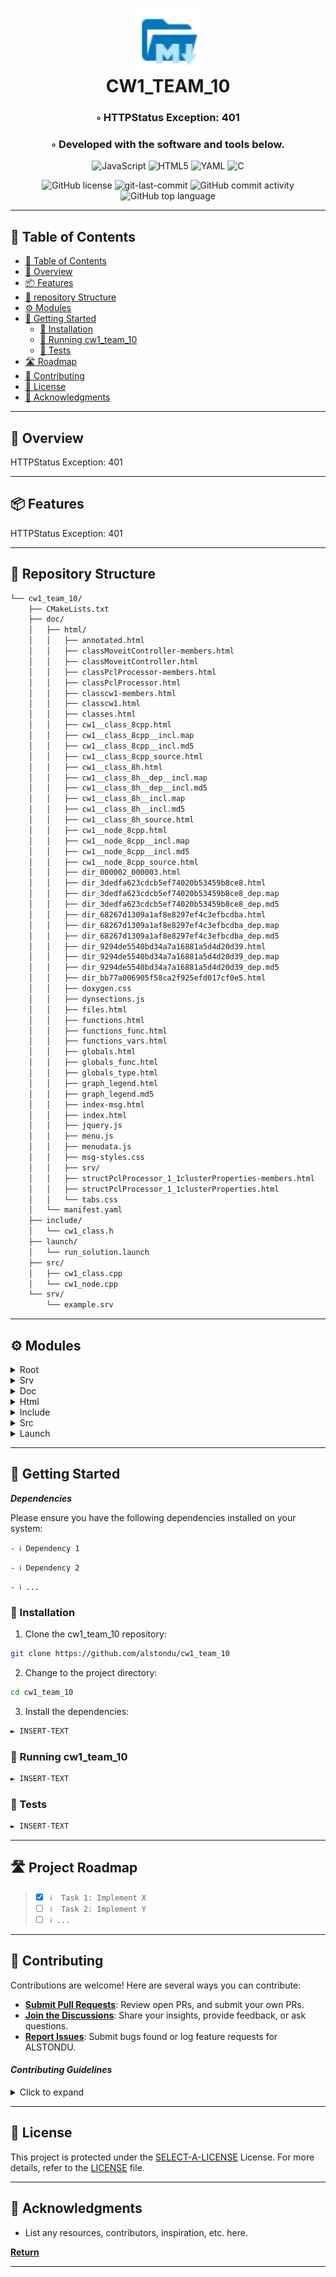 <div align="center">
<h1 align="center">
<img src="https://raw.githubusercontent.com/PKief/vscode-material-icon-theme/ec559a9f6bfd399b82bb44393651661b08aaf7ba/icons/folder-markdown-open.svg" width="100" />
<br>CW1_TEAM_10</h1>
<h3>◦ HTTPStatus Exception: 401</h3>
<h3>◦ Developed with the software and tools below.</h3>

<p align="center">
<img src="https://img.shields.io/badge/JavaScript-F7DF1E.svg?style=flat-square&logo=JavaScript&logoColor=black" alt="JavaScript" />
<img src="https://img.shields.io/badge/HTML5-E34F26.svg?style=flat-square&logo=HTML5&logoColor=white" alt="HTML5" />
<img src="https://img.shields.io/badge/YAML-CB171E.svg?style=flat-square&logo=YAML&logoColor=white" alt="YAML" />
<img src="https://img.shields.io/badge/C-A8B9CC.svg?style=flat-square&logo=C&logoColor=black" alt="C" />
</p>
<img src="https://img.shields.io/github/license/alstondu/cw1_team_10?style=flat-square&color=5D6D7E" alt="GitHub license" />
<img src="https://img.shields.io/github/last-commit/alstondu/cw1_team_10?style=flat-square&color=5D6D7E" alt="git-last-commit" />
<img src="https://img.shields.io/github/commit-activity/m/alstondu/cw1_team_10?style=flat-square&color=5D6D7E" alt="GitHub commit activity" />
<img src="https://img.shields.io/github/languages/top/alstondu/cw1_team_10?style=flat-square&color=5D6D7E" alt="GitHub top language" />
</div>

---

## 📖 Table of Contents
- [📖 Table of Contents](#-table-of-contents)
- [📍 Overview](#-overview)
- [📦 Features](#-features)
- [📂 repository Structure](#-repository-structure)
- [⚙️ Modules](#modules)
- [🚀 Getting Started](#-getting-started)
    - [🔧 Installation](#-installation)
    - [🤖 Running cw1_team_10](#-running-cw1_team_10)
    - [🧪 Tests](#-tests)
- [🛣 Roadmap](#-roadmap)
- [🤝 Contributing](#-contributing)
- [📄 License](#-license)
- [👏 Acknowledgments](#-acknowledgments)

---


## 📍 Overview

HTTPStatus Exception: 401

---

## 📦 Features

HTTPStatus Exception: 401

---


## 📂 Repository Structure

```sh
└── cw1_team_10/
    ├── CMakeLists.txt
    ├── doc/
    │   ├── html/
    │   │   ├── annotated.html
    │   │   ├── classMoveitController-members.html
    │   │   ├── classMoveitController.html
    │   │   ├── classPclProcessor-members.html
    │   │   ├── classPclProcessor.html
    │   │   ├── classcw1-members.html
    │   │   ├── classcw1.html
    │   │   ├── classes.html
    │   │   ├── cw1__class_8cpp.html
    │   │   ├── cw1__class_8cpp__incl.map
    │   │   ├── cw1__class_8cpp__incl.md5
    │   │   ├── cw1__class_8cpp_source.html
    │   │   ├── cw1__class_8h.html
    │   │   ├── cw1__class_8h__dep__incl.map
    │   │   ├── cw1__class_8h__dep__incl.md5
    │   │   ├── cw1__class_8h__incl.map
    │   │   ├── cw1__class_8h__incl.md5
    │   │   ├── cw1__class_8h_source.html
    │   │   ├── cw1__node_8cpp.html
    │   │   ├── cw1__node_8cpp__incl.map
    │   │   ├── cw1__node_8cpp__incl.md5
    │   │   ├── cw1__node_8cpp_source.html
    │   │   ├── dir_000002_000003.html
    │   │   ├── dir_3dedfa623cdcb5ef74020b53459b8ce8.html
    │   │   ├── dir_3dedfa623cdcb5ef74020b53459b8ce8_dep.map
    │   │   ├── dir_3dedfa623cdcb5ef74020b53459b8ce8_dep.md5
    │   │   ├── dir_68267d1309a1af8e8297ef4c3efbcdba.html
    │   │   ├── dir_68267d1309a1af8e8297ef4c3efbcdba_dep.map
    │   │   ├── dir_68267d1309a1af8e8297ef4c3efbcdba_dep.md5
    │   │   ├── dir_9294de5540bd34a7a16881a5d4d20d39.html
    │   │   ├── dir_9294de5540bd34a7a16881a5d4d20d39_dep.map
    │   │   ├── dir_9294de5540bd34a7a16881a5d4d20d39_dep.md5
    │   │   ├── dir_bb77a006905f58ca2f925efd017cf0e5.html
    │   │   ├── doxygen.css
    │   │   ├── dynsections.js
    │   │   ├── files.html
    │   │   ├── functions.html
    │   │   ├── functions_func.html
    │   │   ├── functions_vars.html
    │   │   ├── globals.html
    │   │   ├── globals_func.html
    │   │   ├── globals_type.html
    │   │   ├── graph_legend.html
    │   │   ├── graph_legend.md5
    │   │   ├── index-msg.html
    │   │   ├── index.html
    │   │   ├── jquery.js
    │   │   ├── menu.js
    │   │   ├── menudata.js
    │   │   ├── msg-styles.css
    │   │   ├── srv/
    │   │   ├── structPclProcessor_1_1clusterProperties-members.html
    │   │   ├── structPclProcessor_1_1clusterProperties.html
    │   │   └── tabs.css
    │   └── manifest.yaml
    ├── include/
    │   └── cw1_class.h
    ├── launch/
    │   └── run_solution.launch
    ├── src/
    │   ├── cw1_class.cpp
    │   └── cw1_node.cpp
    └── srv/
        └── example.srv

```

---


## ⚙️ Modules

<details closed><summary>Root</summary>

| File                                                                               | Summary                   |
| ---                                                                                | ---                       |
| [CMakeLists.txt](https://github.com/alstondu/cw1_team_10/blob/main/CMakeLists.txt) | HTTPStatus Exception: 401 |

</details>

<details closed><summary>Srv</summary>

| File                                                                                        | Summary                   |
| ---                                                                                         | ---                       |
| [example.srv](https://github.com/alstondu/cw1_team_10/blob/main/srv/example.srv)            | HTTPStatus Exception: 401 |
| [example.html](https://github.com/alstondu/cw1_team_10/blob/main/doc/html/srv/example.html) | HTTPStatus Exception: 401 |

</details>

<details closed><summary>Doc</summary>

| File                                                                                 | Summary                   |
| ---                                                                                  | ---                       |
| [manifest.yaml](https://github.com/alstondu/cw1_team_10/blob/main/doc/manifest.yaml) | HTTPStatus Exception: 401 |

</details>

<details closed><summary>Html</summary>

| File                                                                                                                                                                    | Summary                   |
| ---                                                                                                                                                                     | ---                       |
| [dir_68267d1309a1af8e8297ef4c3efbcdba_dep.md5](https://github.com/alstondu/cw1_team_10/blob/main/doc/html/dir_68267d1309a1af8e8297ef4c3efbcdba_dep.md5)                 | HTTPStatus Exception: 401 |
| [dir_000002_000003.html](https://github.com/alstondu/cw1_team_10/blob/main/doc/html/dir_000002_000003.html)                                                             | HTTPStatus Exception: 401 |
| [dir_bb77a006905f58ca2f925efd017cf0e5.html](https://github.com/alstondu/cw1_team_10/blob/main/doc/html/dir_bb77a006905f58ca2f925efd017cf0e5.html)                       | HTTPStatus Exception: 401 |
| [index.html](https://github.com/alstondu/cw1_team_10/blob/main/doc/html/index.html)                                                                                     | HTTPStatus Exception: 401 |
| [cw1__class_8h.html](https://github.com/alstondu/cw1_team_10/blob/main/doc/html/cw1__class_8h.html)                                                                     | HTTPStatus Exception: 401 |
| [tabs.css](https://github.com/alstondu/cw1_team_10/blob/main/doc/html/tabs.css)                                                                                         | HTTPStatus Exception: 401 |
| [dir_3dedfa623cdcb5ef74020b53459b8ce8.html](https://github.com/alstondu/cw1_team_10/blob/main/doc/html/dir_3dedfa623cdcb5ef74020b53459b8ce8.html)                       | HTTPStatus Exception: 401 |
| [cw1__node_8cpp.html](https://github.com/alstondu/cw1_team_10/blob/main/doc/html/cw1__node_8cpp.html)                                                                   | HTTPStatus Exception: 401 |
| [cw1__class_8h_source.html](https://github.com/alstondu/cw1_team_10/blob/main/doc/html/cw1__class_8h_source.html)                                                       | HTTPStatus Exception: 401 |
| [cw1__class_8cpp__incl.map](https://github.com/alstondu/cw1_team_10/blob/main/doc/html/cw1__class_8cpp__incl.map)                                                       | HTTPStatus Exception: 401 |
| [globals_func.html](https://github.com/alstondu/cw1_team_10/blob/main/doc/html/globals_func.html)                                                                       | HTTPStatus Exception: 401 |
| [classMoveitController.html](https://github.com/alstondu/cw1_team_10/blob/main/doc/html/classMoveitController.html)                                                     | HTTPStatus Exception: 401 |
| [cw1__class_8h__incl.md5](https://github.com/alstondu/cw1_team_10/blob/main/doc/html/cw1__class_8h__incl.md5)                                                           | HTTPStatus Exception: 401 |
| [files.html](https://github.com/alstondu/cw1_team_10/blob/main/doc/html/files.html)                                                                                     | HTTPStatus Exception: 401 |
| [dir_68267d1309a1af8e8297ef4c3efbcdba_dep.map](https://github.com/alstondu/cw1_team_10/blob/main/doc/html/dir_68267d1309a1af8e8297ef4c3efbcdba_dep.map)                 | HTTPStatus Exception: 401 |
| [cw1__class_8h__dep__incl.md5](https://github.com/alstondu/cw1_team_10/blob/main/doc/html/cw1__class_8h__dep__incl.md5)                                                 | HTTPStatus Exception: 401 |
| [graph_legend.md5](https://github.com/alstondu/cw1_team_10/blob/main/doc/html/graph_legend.md5)                                                                         | HTTPStatus Exception: 401 |
| [annotated.html](https://github.com/alstondu/cw1_team_10/blob/main/doc/html/annotated.html)                                                                             | HTTPStatus Exception: 401 |
| [graph_legend.html](https://github.com/alstondu/cw1_team_10/blob/main/doc/html/graph_legend.html)                                                                       | HTTPStatus Exception: 401 |
| [classMoveitController-members.html](https://github.com/alstondu/cw1_team_10/blob/main/doc/html/classMoveitController-members.html)                                     | HTTPStatus Exception: 401 |
| [cw1__node_8cpp_source.html](https://github.com/alstondu/cw1_team_10/blob/main/doc/html/cw1__node_8cpp_source.html)                                                     | HTTPStatus Exception: 401 |
| [classPclProcessor.html](https://github.com/alstondu/cw1_team_10/blob/main/doc/html/classPclProcessor.html)                                                             | HTTPStatus Exception: 401 |
| [menudata.js](https://github.com/alstondu/cw1_team_10/blob/main/doc/html/menudata.js)                                                                                   | HTTPStatus Exception: 401 |
| [globals_type.html](https://github.com/alstondu/cw1_team_10/blob/main/doc/html/globals_type.html)                                                                       | HTTPStatus Exception: 401 |
| [cw1__class_8h__incl.map](https://github.com/alstondu/cw1_team_10/blob/main/doc/html/cw1__class_8h__incl.map)                                                           | HTTPStatus Exception: 401 |
| [msg-styles.css](https://github.com/alstondu/cw1_team_10/blob/main/doc/html/msg-styles.css)                                                                             | HTTPStatus Exception: 401 |
| [globals.html](https://github.com/alstondu/cw1_team_10/blob/main/doc/html/globals.html)                                                                                 | HTTPStatus Exception: 401 |
| [cw1__node_8cpp__incl.md5](https://github.com/alstondu/cw1_team_10/blob/main/doc/html/cw1__node_8cpp__incl.md5)                                                         | HTTPStatus Exception: 401 |
| [dir_9294de5540bd34a7a16881a5d4d20d39_dep.map](https://github.com/alstondu/cw1_team_10/blob/main/doc/html/dir_9294de5540bd34a7a16881a5d4d20d39_dep.map)                 | HTTPStatus Exception: 401 |
| [classes.html](https://github.com/alstondu/cw1_team_10/blob/main/doc/html/classes.html)                                                                                 | HTTPStatus Exception: 401 |
| [functions_vars.html](https://github.com/alstondu/cw1_team_10/blob/main/doc/html/functions_vars.html)                                                                   | HTTPStatus Exception: 401 |
| [functions_func.html](https://github.com/alstondu/cw1_team_10/blob/main/doc/html/functions_func.html)                                                                   | HTTPStatus Exception: 401 |
| [dir_3dedfa623cdcb5ef74020b53459b8ce8_dep.md5](https://github.com/alstondu/cw1_team_10/blob/main/doc/html/dir_3dedfa623cdcb5ef74020b53459b8ce8_dep.md5)                 | HTTPStatus Exception: 401 |
| [index-msg.html](https://github.com/alstondu/cw1_team_10/blob/main/doc/html/index-msg.html)                                                                             | HTTPStatus Exception: 401 |
| [cw1__class_8cpp.html](https://github.com/alstondu/cw1_team_10/blob/main/doc/html/cw1__class_8cpp.html)                                                                 | HTTPStatus Exception: 401 |
| [functions.html](https://github.com/alstondu/cw1_team_10/blob/main/doc/html/functions.html)                                                                             | HTTPStatus Exception: 401 |
| [doxygen.css](https://github.com/alstondu/cw1_team_10/blob/main/doc/html/doxygen.css)                                                                                   | HTTPStatus Exception: 401 |
| [classcw1.html](https://github.com/alstondu/cw1_team_10/blob/main/doc/html/classcw1.html)                                                                               | HTTPStatus Exception: 401 |
| [structPclProcessor_1_1clusterProperties.html](https://github.com/alstondu/cw1_team_10/blob/main/doc/html/structPclProcessor_1_1clusterProperties.html)                 | HTTPStatus Exception: 401 |
| [dir_9294de5540bd34a7a16881a5d4d20d39_dep.md5](https://github.com/alstondu/cw1_team_10/blob/main/doc/html/dir_9294de5540bd34a7a16881a5d4d20d39_dep.md5)                 | HTTPStatus Exception: 401 |
| [cw1__class_8cpp_source.html](https://github.com/alstondu/cw1_team_10/blob/main/doc/html/cw1__class_8cpp_source.html)                                                   | HTTPStatus Exception: 401 |
| [dir_9294de5540bd34a7a16881a5d4d20d39.html](https://github.com/alstondu/cw1_team_10/blob/main/doc/html/dir_9294de5540bd34a7a16881a5d4d20d39.html)                       | HTTPStatus Exception: 401 |
| [dir_3dedfa623cdcb5ef74020b53459b8ce8_dep.map](https://github.com/alstondu/cw1_team_10/blob/main/doc/html/dir_3dedfa623cdcb5ef74020b53459b8ce8_dep.map)                 | HTTPStatus Exception: 401 |
| [structPclProcessor_1_1clusterProperties-members.html](https://github.com/alstondu/cw1_team_10/blob/main/doc/html/structPclProcessor_1_1clusterProperties-members.html) | HTTPStatus Exception: 401 |
| [cw1__class_8cpp__incl.md5](https://github.com/alstondu/cw1_team_10/blob/main/doc/html/cw1__class_8cpp__incl.md5)                                                       | HTTPStatus Exception: 401 |
| [menu.js](https://github.com/alstondu/cw1_team_10/blob/main/doc/html/menu.js)                                                                                           | HTTPStatus Exception: 401 |
| [classcw1-members.html](https://github.com/alstondu/cw1_team_10/blob/main/doc/html/classcw1-members.html)                                                               | HTTPStatus Exception: 401 |
| [cw1__class_8h__dep__incl.map](https://github.com/alstondu/cw1_team_10/blob/main/doc/html/cw1__class_8h__dep__incl.map)                                                 | HTTPStatus Exception: 401 |
| [dynsections.js](https://github.com/alstondu/cw1_team_10/blob/main/doc/html/dynsections.js)                                                                             | HTTPStatus Exception: 401 |
| [cw1__node_8cpp__incl.map](https://github.com/alstondu/cw1_team_10/blob/main/doc/html/cw1__node_8cpp__incl.map)                                                         | HTTPStatus Exception: 401 |
| [jquery.js](https://github.com/alstondu/cw1_team_10/blob/main/doc/html/jquery.js)                                                                                       | HTTPStatus Exception: 401 |
| [classPclProcessor-members.html](https://github.com/alstondu/cw1_team_10/blob/main/doc/html/classPclProcessor-members.html)                                             | HTTPStatus Exception: 401 |
| [dir_68267d1309a1af8e8297ef4c3efbcdba.html](https://github.com/alstondu/cw1_team_10/blob/main/doc/html/dir_68267d1309a1af8e8297ef4c3efbcdba.html)                       | HTTPStatus Exception: 401 |

</details>

<details closed><summary>Include</summary>

| File                                                                                 | Summary                   |
| ---                                                                                  | ---                       |
| [cw1_class.h](https://github.com/alstondu/cw1_team_10/blob/main/include/cw1_class.h) | HTTPStatus Exception: 401 |

</details>

<details closed><summary>Src</summary>

| File                                                                                 | Summary                   |
| ---                                                                                  | ---                       |
| [cw1_node.cpp](https://github.com/alstondu/cw1_team_10/blob/main/src/cw1_node.cpp)   | HTTPStatus Exception: 401 |
| [cw1_class.cpp](https://github.com/alstondu/cw1_team_10/blob/main/src/cw1_class.cpp) | HTTPStatus Exception: 401 |

</details>

<details closed><summary>Launch</summary>

| File                                                                                                | Summary                   |
| ---                                                                                                 | ---                       |
| [run_solution.launch](https://github.com/alstondu/cw1_team_10/blob/main/launch/run_solution.launch) | HTTPStatus Exception: 401 |

</details>

---

## 🚀 Getting Started

***Dependencies***

Please ensure you have the following dependencies installed on your system:

`- ℹ️ Dependency 1`

`- ℹ️ Dependency 2`

`- ℹ️ ...`

### 🔧 Installation

1. Clone the cw1_team_10 repository:
```sh
git clone https://github.com/alstondu/cw1_team_10
```

2. Change to the project directory:
```sh
cd cw1_team_10
```

3. Install the dependencies:
```sh
► INSERT-TEXT
```

### 🤖 Running cw1_team_10

```sh
► INSERT-TEXT
```

### 🧪 Tests
```sh
► INSERT-TEXT
```

---


## 🛣 Project Roadmap

> - [X] `ℹ️  Task 1: Implement X`
> - [ ] `ℹ️  Task 2: Implement Y`
> - [ ] `ℹ️ ...`


---

## 🤝 Contributing

Contributions are welcome! Here are several ways you can contribute:

- **[Submit Pull Requests](https://github.com/alstondu/cw1_team_10/blob/main/CONTRIBUTING.md)**: Review open PRs, and submit your own PRs.
- **[Join the Discussions](https://github.com/alstondu/cw1_team_10/discussions)**: Share your insights, provide feedback, or ask questions.
- **[Report Issues](https://github.com/alstondu/cw1_team_10/issues)**: Submit bugs found or log feature requests for ALSTONDU.

#### *Contributing Guidelines*

<details closed>
<summary>Click to expand</summary>

1. **Fork the Repository**: Start by forking the project repository to your GitHub account.
2. **Clone Locally**: Clone the forked repository to your local machine using a Git client.
   ```sh
   git clone <your-forked-repo-url>
   ```
3. **Create a New Branch**: Always work on a new branch, giving it a descriptive name.
   ```sh
   git checkout -b new-feature-x
   ```
4. **Make Your Changes**: Develop and test your changes locally.
5. **Commit Your Changes**: Commit with a clear and concise message describing your updates.
   ```sh
   git commit -m 'Implemented new feature x.'
   ```
6. **Push to GitHub**: Push the changes to your forked repository.
   ```sh
   git push origin new-feature-x
   ```
7. **Submit a Pull Request**: Create a PR against the original project repository. Clearly describe the changes and their motivations.

Once your PR is reviewed and approved, it will be merged into the main branch.

</details>

---

## 📄 License


This project is protected under the [SELECT-A-LICENSE](https://choosealicense.com/licenses) License. For more details, refer to the [LICENSE](https://choosealicense.com/licenses/) file.

---

## 👏 Acknowledgments

- List any resources, contributors, inspiration, etc. here.

[**Return**](#Top)

---

